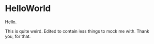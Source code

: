 # HelloWorld

Hello.

This is quite weird. Edited to contain less things to mock me with. 
Thank you, for that. 
